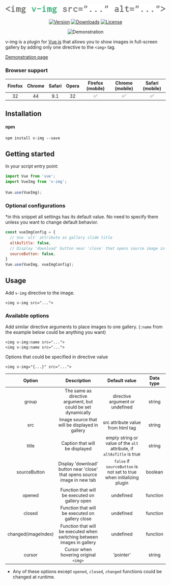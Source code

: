<p align="center"><a href="https://v-img.review" target="_blank"><img width="775"src="logo.png"></a></p>

<p align="center">
  <a href="https://www.npmjs.com/package/v-img"><img src="https://img.shields.io/npm/v/v-img.svg" alt="Version"></a>
  <a href="https://www.npmjs.com/package/v-img"><img src="https://img.shields.io/npm/dm/v-img.svg" alt="Downloads"></a>
  <a href="https://www.npmjs.com/package/v-img"><img src="https://img.shields.io/npm/l/v-img.svg" alt="License"></a>
</p>


<p align="center">
  <img src="https://media.giphy.com/media/xUA7b26WKJvTa04lby/giphy.gif" alt="Demonstration">
</p>

v-img is a plugin for [Vue.js](https://vuejs.org/) that allows you to show images in full-screen gallery by adding only one directive to the `<img>` tag.

[Demonstration page](https://v-img.review)

### Browser support
| Firefox | Chrome | Safari | Opera | Firefox (mobile)   | Chrome (mobile)    | Safari (mobile)    |
|:--:     |:--:    |:--:    |:--:   |:--:                |:--:                |:--:                |
| 32      | 44     | 9.1    | 32    | :white_check_mark: | :white_check_mark: | :white_check_mark: |

## Installation

#### npm
```
npm install v-img --save
```

## Getting started
In your script entry point:

```javascript
import Vue from 'vue';
import VueImg from 'v-img';

Vue.use(VueImg);
```

### Optional configurations
*in this snippet all settings has its default value. No need to specify them unless you want to change default behavior.
```javascript
const vueImgConfig = {
  // Use `alt` attribute as gallery slide title
  altAsTitle: false,
  // Display 'download' button near 'close' that opens source image in new tab
  sourceButton: false,
}
Vue.use(VueImg, vueImgConfig);
```

## Usage

Add `v-img` directive to the image.
```vue
<img v-img src="...">
```

### Available options
Add similar directive arguments to place images to one gallery. (`:name` from the example below could be anything you want)
```vue
<img v-img:name src="...">
<img v-img:name src="...">
```

Options that could be specified in directive value

```vue
<img v-img="{...}" src="...">
```

| Option | Description | Default value | Data type |
| :----: | :---------: | :-----------: | :-------: |
| group  | The same as directive argument, but could be set dynamically | directive argument or undefined | string |
| src    | Image source that will be displayed in gallery | src attribute value from html tag | string |
| title  | Caption that will be displayed | empty string or value of the `alt` attribute, if `altAsTitle` is true | string |
| sourceButton | Display 'download' button near 'close' that opens source image in new tab | `false` if `sourceButton` is not set to true when initializing plugin | boolean |
| opened | Function that will be executed on gallery open | undefined | function |
| closed | Function that will be executed on gallery close | undefined | function |
| changed(imageIndex) | Function that will be executed when switching between images in gallery | undefined | function |
| cursor | Cursor when hovering original `<img>` | 'pointer' | string |

* Any of these options except `opened`, `closed`, `changed` functions could be changed at runtime.
